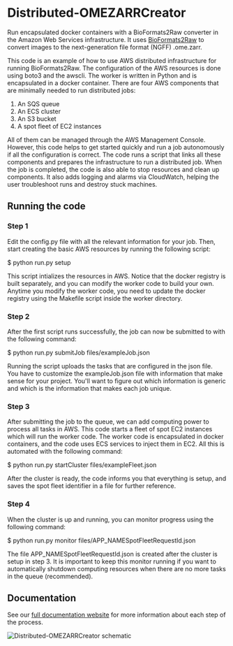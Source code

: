 # Distributed-OMEZARRCreator
Run encapsulated docker containers with a BioFormats2Raw converter in the Amazon Web Services infrastructure.
It uses [BioFormats2Raw](https://github.com/glencoesoftware/bioformats2raw) to convert images to the next-generation file format (NGFF) .ome.zarr.

This code is an example of how to use AWS distributed infrastructure for running BioFormats2Raw.
The configuration of the AWS resources is done using boto3 and the awscli.
The worker is written in Python and is encapsulated in a docker container.
There are four AWS components that are minimally needed to run distributed jobs:

1. An SQS queue
2. An ECS cluster
3. An S3 bucket
4. A spot fleet of EC2 instances

All of them can be managed through the AWS Management Console.
However, this code helps to get started quickly and run a job autonomously if all the configuration is correct.
The code runs a script that links all these components and prepares the infrastructure to run a distributed job.
When the job is completed, the code is also able to stop resources and clean up components.
It also adds logging and alarms via CloudWatch, helping the user troubleshoot runs and destroy stuck machines.

## Running the code

### Step 1
Edit the config.py file with all the relevant information for your job. Then, start creating
the basic AWS resources by running the following script:

 $ python run.py setup

This script intializes the resources in AWS. Notice that the docker registry is built separately,
and you can modify the worker code to build your own. Anytime you modify the worker code, you need
to update the docker registry using the Makefile script inside the worker directory.

### Step 2
After the first script runs successfully, the job can now be submitted to with the
following command:

 $ python run.py submitJob files/exampleJob.json

Running the script uploads the tasks that are configured in the json file.  
You have to customize the exampleJob.json file with information that make sense for your project.
You'll want to figure out which information is generic and which is the information that makes each job unique.

### Step 3
After submitting the job to the queue, we can add computing power to process all tasks in AWS.
This code starts a fleet of spot EC2 instances which will run the worker code.
The worker code is encapsulated in docker containers, and the code uses ECS services to inject them in EC2.
All this is automated with the following command:

 $ python run.py startCluster files/exampleFleet.json

After the cluster is ready, the code informs you that everything is setup, and saves the spot fleet identifier in a file for further reference.

### Step 4
When the cluster is up and running, you can monitor progress using the following command:

 $ python run.py monitor files/APP_NAMESpotFleetRequestId.json

The file APP_NAMESpotFleetRequestId.json is created after the cluster is setup in step 3.
It is important to keep this monitor running if you want to automatically shutdown computing resources when there are no more tasks in the queue (recommended).

## Documentation

See our [full documentation website](https://distributedscience.github.io/Distributed-OMEZARRCreator/) for more information about each step of the process.

![Distributed-OMEZARRCreator schematic](https://user-images.githubusercontent.com/54687786/187761530-daa60b5e-94b8-43cb-a359-1c9d36856b65.png)
